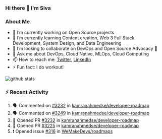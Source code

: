 ### Hi there 👋 I'm Siva

<!--
**sivanaikk/sivanaikk** is a ✨ _special_ ✨ repository because its `README.md` (this file) appears on your GitHub profile.

Here are some ideas to get you started:
-->

### About Me
- 🔭 I’m currently working on Open Source projects
- 🌱 I’m currently learning Content creation, Web 3 Full Stack Development, System Design, and Data Engineering 
- 👯 I’m looking to collaborate on DevOps and Open Source Advocacy 🥑  
- 💬 Ask me about DevOps, Cloud Native, MLOps, Cloud Computing
- 📫 How to reach me: [Twitter](https://twitter.com/sivanaikk), [LinkedIn](https://LinkedIn.com/sivanaik)
- ⚡ Fun fact: I do workout!

![github stats](https://github-readme-stats.vercel.app/api?username=sivanaikk&show_icons=true&theme=transparent)

<!-- ![](https://activity-graph.herokuapp.com/graph?username=sivanaikk&theme=react-dark&hide_border=true) -->
### :zap: Recent Activity

<!--START_SECTION:activity-->
1. 🗣 Commented on [#3232](https://github.com/kamranahmedse/developer-roadmap/issues/3232) in [kamranahmedse/developer-roadmap](https://github.com/kamranahmedse/developer-roadmap)
2. 🗣 Commented on [#3249](https://github.com/kamranahmedse/developer-roadmap/issues/3249) in [kamranahmedse/developer-roadmap](https://github.com/kamranahmedse/developer-roadmap)
3. 💪 Opened PR [#3232](https://github.com/kamranahmedse/developer-roadmap/pull/3232) in [kamranahmedse/developer-roadmap](https://github.com/kamranahmedse/developer-roadmap)
4. 💪 Opened PR [#3225](https://github.com/kamranahmedse/developer-roadmap/pull/3225) in [kamranahmedse/developer-roadmap](https://github.com/kamranahmedse/developer-roadmap)
5. ❗️ Opened issue [#316](https://github.com/WeMakeDevs/roadmaps/issues/316) in [WeMakeDevs/roadmaps](https://github.com/WeMakeDevs/roadmaps)
<!--END_SECTION:activity-->
